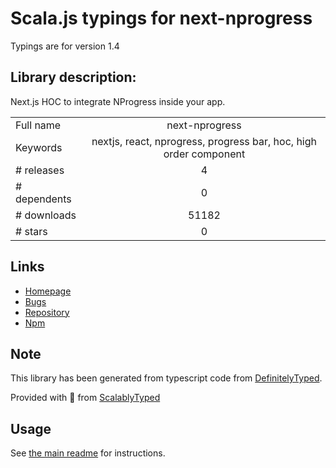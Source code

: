 
# Scala.js typings for next-nprogress

Typings are for version 1.4

## Library description:
Next.js HOC to integrate NProgress inside your app.

|                    |                 |
| ------------------ | :-------------: |
| Full name          | next-nprogress |
| Keywords           | nextjs, react, nprogress, progress bar, hoc, high order component |
| # releases         | 4 |
| # dependents       | 0 |
| # downloads        | 51182 |
| # stars            | 0 |

## Links
- [Homepage](https://github.com/sergiodxa/next-nprogress#readme)
- [Bugs](https://github.com/sergiodxa/next-nprogress/issues)
- [Repository](https://github.com/sergiodxa/next-nprogress)
- [Npm](https://www.npmjs.com/package/next-nprogress)
    


## Note
This library has been generated from typescript code from [DefinitelyTyped](https://definitelytyped.org).

Provided with :purple_heart: from [ScalablyTyped](https://github.com/oyvindberg/ScalablyTyped)

## Usage
See [the main readme](../../readme.md) for instructions.


